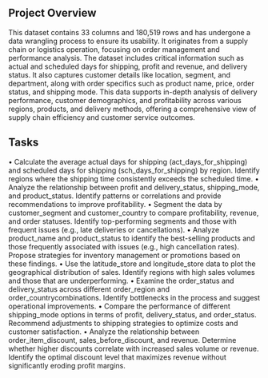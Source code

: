 ## Project Overview
This dataset contains 33 columns and 180,519 rows and has undergone a data wrangling process to ensure its usability. It originates from a supply chain or logistics operation, focusing on order management and performance analysis. The dataset includes critical information such as actual and scheduled days for shipping, profit and revenue, and delivery status. It also captures customer details like location, segment, and department, along with order specifics such as product name, price, order status, and shipping mode. This data supports in-depth analysis of delivery performance, customer demographics, and profitability across various regions, products, and delivery methods, offering a comprehensive view of supply chain efficiency and customer service outcomes.

## Tasks
•	Calculate the average actual days for shipping (act_days_for_shipping) and scheduled days for shipping (sch_days_for_shipping) by region. Identify regions where the shipping time consistently exceeds the scheduled time.
•	Analyze the relationship between profit and delivery_status, shipping_mode, and product_status. Identify patterns or correlations and provide recommendations to improve profitability.
•	Segment the data by customer_segment and customer_country to compare profitability, revenue, and order statuses. Identify top-performing segments and those with frequent issues (e.g., late deliveries or cancellations).
•	Analyze product_name and product_status to identify the best-selling products and those frequently associated with issues (e.g., high cancellation rates). Propose strategies for inventory management or promotions based on these findings.
•	Use the latitude_store and longitude_store data to plot the geographical distribution of sales. Identify regions with high sales volumes and those that are underperforming.
•	Examine the order_status and delivery_status across different order_region and order_countrycombinations. Identify bottlenecks in the process and suggest operational improvements.
•	Compare the performance of different shipping_mode options in terms of profit, delivery_status, and order_status. Recommend adjustments to shipping strategies to optimize costs and customer satisfaction.
•	Analyze the relationship between order_item_discount, sales_before_discount, and revenue. Determine whether higher discounts correlate with increased sales volume or revenue. Identify the optimal discount level that maximizes revenue without significantly eroding profit margins.

